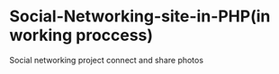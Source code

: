 # Social-Networking-site-in-PHP(in working proccess)
Social networking project connect and share photos
